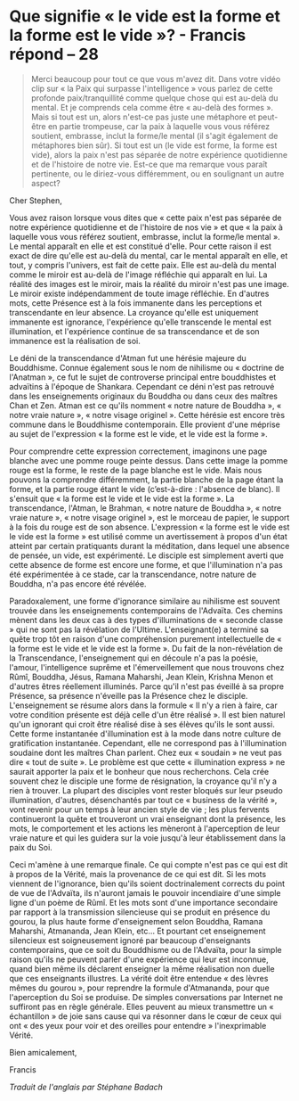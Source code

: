 # Que signifie « le vide est la forme et la forme est le vide »? - Francis répond – 28

>Merci beaucoup pour tout ce que vous m'avez dit. Dans votre vidéo clip sur « la Paix qui surpasse l'intelligence » vous parlez de cette profonde paix/tranquillité comme quelque chose qui est au-delà du mental. Et je comprends cela comme être « au-delà des formes ». Mais si tout est un, alors n'est-ce pas juste une métaphore et peut-être en partie trompeuse, car la paix à laquelle vous vous référez soutient, embrasse, inclut la forme/le mental (il s'agit également de métaphores bien sûr). Si tout est un (le vide est forme, la forme est vide), alors la paix n'est pas séparée de notre expérience quotidienne et de l'histoire de notre vie. Est-ce que ma remarque vous paraît pertinente, ou le diriez-vous différemment, ou en soulignant un autre aspect?

Cher Stephen,

Vous avez raison lorsque vous dites que « cette paix n'est pas séparée de notre expérience quotidienne et de l'histoire de nos vie » et que « la paix à laquelle vous vous référez soutient, embrasse, inclut la forme/le mental ». Le mental apparaît en elle et est constitué d'elle. Pour cette raison il est exact de dire qu'elle est au-delà du mental, car le mental apparaît en elle, et tout, y compris l'univers, est fait de cette paix. Elle est au-delà du mental comme le miroir est au-delà de l'image réfléchie qui apparaît en lui. La réalité des images est le miroir, mais la réalité du miroir n'est pas une image. Le miroir existe indépendamment de toute image réfléchie. En d'autres mots, cette Présence est à la fois immanente dans les perceptions et transcendante en leur absence. La croyance qu'elle est uniquement immanente est ignorance, l'expérience qu'elle transcende le mental est illumination, et l'expérience continue de sa transcendance et de son immanence est la réalisation de soi.

Le déni de la transcendance d'Atman fut une hérésie majeure du Bouddhisme. Connue également sous le nom de nihilisme ou « doctrine de l'Anatman », ce fut le sujet de controverse principal entre bouddhistes et advaïtins à l'époque de Shankara. Cependant ce déni n'est pas retrouvé dans les enseignements originaux du Bouddha ou dans ceux des maîtres Chan et Zen. Atman est ce qu'ils nomment « notre nature de Bouddha », « notre vraie nature », « notre visage originel ». Cette hérésie est encore très commune dans le Bouddhisme contemporain. Elle provient d'une méprise au sujet de l'expression « la forme est le vide, et le vide est la forme ».

Pour comprendre cette expression correctement, imaginons une page blanche avec une pomme rouge peinte dessus. Dans cette image la pomme rouge est la forme, le reste de la page blanche est le vide. Mais nous pouvons la comprendre différemment, la partie blanche de la page étant la forme, et la partie rouge étant le vide (c’est-à-dire : l'absence de blanc). Il s'ensuit que « la forme est le vide et le vide est la forme ». La transcendance, l'Atman, le Brahman, « notre nature de Bouddha », « notre vraie nature », « notre visage originel », est le morceau de papier, le support à la fois du rouge est de son absence. L'expression « la forme est le vide est le vide est la forme » est utilisé comme un avertissement à propos d'un état atteint par certain pratiquants durant la méditation, dans lequel une absence de pensée, un vide, est expérimenté. Le disciple est simplement averti que cette absence de forme est encore une forme, et que l'illumination n'a pas été expérimentée à ce stade, car la transcendance, notre nature de Bouddha, n'a pas encore été révélée.

Paradoxalement, une forme d'ignorance similaire au nihilisme est souvent trouvée dans les enseignements contemporains de l'Advaïta. Ces chemins mènent dans les deux cas à des types d'illuminations de « seconde classe » qui ne sont pas la révélation de l'Ultime. L'enseignant(e) a terminé sa quête trop tôt en raison d'une compréhension purement intellectuelle de « la forme est le vide et le vide est la forme ». Du fait de la non-révélation de la Transcendance, l'enseignement qui en découle n'a pas la poésie, l'amour, l'intelligence suprême et l'émerveillement que nous trouvons chez Rûmî, Bouddha, Jésus, Ramana Maharshi, Jean Klein, Krishna Menon et d'autres êtres réellement illuminés. Parce qu'il n'est pas éveillé à sa propre Présence, sa présence n'éveille pas la Présence chez le disciple. L'enseignement se résume alors dans la formule « Il n'y a rien à faire, car votre condition présente est déjà celle d'un être réalisé ». Il est bien naturel qu'un ignorant qui croit être réalisé dise à ses élèves qu'ils le sont aussi. Cette forme instantanée d'illumination est à la mode dans notre culture de gratification instantanée. Cependant, elle ne correspond pas à l'illumination soudaine dont les maîtres Chan parlent. Chez eux « soudain » ne veut pas dire « tout de suite ». Le problème est que cette « illumination express » ne saurait apporter la paix et le bonheur que nous recherchons. Cela crée souvent chez le disciple une forme de résignation, la croyance qu'il n'y a rien à trouver. La plupart des disciples vont rester bloqués sur leur pseudo illumination, d'autres, désenchantés par tout ce « business de la vérité », vont revenir pour un temps à leur ancien style de vie ; les plus fervents continueront la quête et trouveront un vrai enseignant dont la présence, les mots, le comportement et les actions les mèneront à l'aperception de leur vraie nature et qui les guidera sur la voie jusqu'à leur établissement dans la paix du Soi.

Ceci m'amène à une remarque finale. Ce qui compte n'est pas ce qui est dit à propos de la Vérité, mais la provenance de ce qui est dit. Si les mots viennent de l'ignorance, bien qu'ils soient doctrinalement corrects du point de vue de l'Advaïta, ils n'auront jamais le pouvoir incendiaire d'une simple ligne d'un poème de Rûmî. Et les mots sont d'une importance secondaire par rapport à la transmission silencieuse qui se produit en présence du gourou, la plus haute forme d'enseignement selon Bouddha, Ramana Maharshi, Atmananda, Jean Klein, etc... Et pourtant cet enseignement silencieux est soigneusement ignoré par beaucoup d'enseignants contemporains, que ce soit du Bouddhisme ou de l'Advaïta, pour la simple raison qu'ils ne peuvent parler d'une expérience qui leur est inconnue, quand bien même ils déclarent enseigner la même réalisation non duelle que ces enseignants illustres. La vérité doit être entendue « des lèvres mêmes du gourou », pour reprendre la formule d'Atmananda, pour que l'aperception du Soi se produise. De simples conversations par Internet ne suffiront pas en règle générale. Elles peuvent au mieux transmettre un « échantillon » de joie sans cause qui va résonner dans le cœur de ceux qui ont « des yeux pour voir et des oreilles pour entendre » l'inexprimable Vérité.

Bien amicalement,

Francis

_Traduit de l'anglais par Stéphane Badach_


